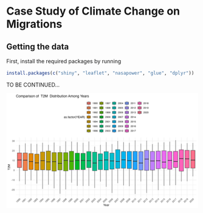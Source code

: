 # Case Study of Climate Change on Migrations

## Getting the data

First, install the required packages by running
``` r
install.packages(c("shiny", "leaflet", "nasapower", "glue", "dplyr"))
```
TO BE CONTINUED...

![](T2M_distribution_years.png)
